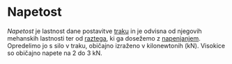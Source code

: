 # Napetost

_Napetost_ je lastnost dane postavitve [traku](trak) in je odvisna od njegovih mehanskih lastnosti ter od [raztega](raztezek), ki ga dosežemo z [napenjanjem](napenjanje). Opredelimo jo s silo v traku, običajno izraženo v kilonewtonih (kN). Visokice so običajno napete na 2 do 3 kN.
